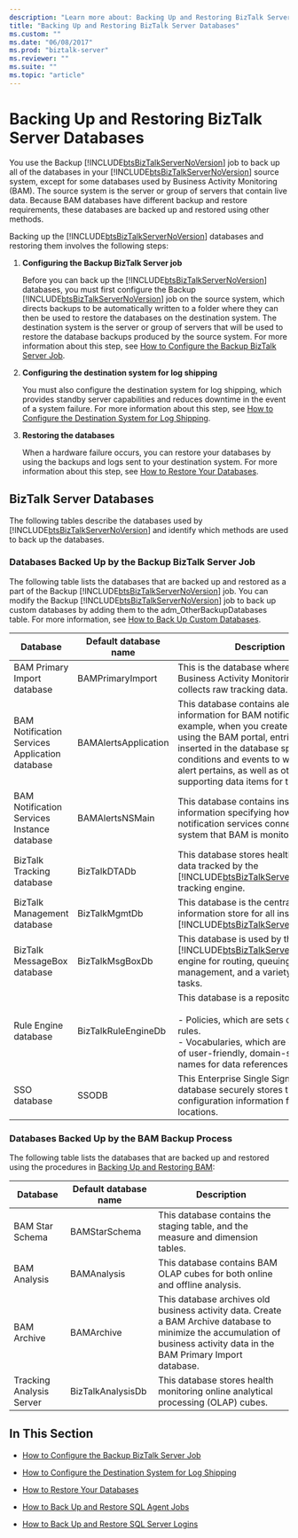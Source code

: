 ```yaml
---
description: "Learn more about: Backing Up and Restoring BizTalk Server Databases"
title: "Backing Up and Restoring BizTalk Server Databases"
ms.custom: ""
ms.date: "06/08/2017"
ms.prod: "biztalk-server"
ms.reviewer: ""
ms.suite: ""
ms.topic: "article"
---
```

# Backing Up and Restoring BizTalk Server Databases
You use the Backup [!INCLUDE[btsBizTalkServerNoVersion](../includes/btsbiztalkservernoversion-md.md)] job to back up all of the databases in your [!INCLUDE[btsBizTalkServerNoVersion](../includes/btsbiztalkservernoversion-md.md)] source system, except for some databases used by Business Activity Monitoring (BAM). The source system is the server or group of servers that contain live data. Because BAM databases have different backup and restore requirements, these databases are backed up and restored using other methods.  

 Backing up the [!INCLUDE[btsBizTalkServerNoVersion](../includes/btsbiztalkservernoversion-md.md)] databases and restoring them involves the following steps:  

1. **Configuring the Backup BizTalk Server job**  

    Before you can back up the [!INCLUDE[btsBizTalkServerNoVersion](../includes/btsbiztalkservernoversion-md.md)] databases, you must first configure the Backup [!INCLUDE[btsBizTalkServerNoVersion](../includes/btsbiztalkservernoversion-md.md)] job on the source system, which directs backups to be automatically written to a folder where they can then be used to restore the databases on the destination system. The destination system is the server or group of servers that will be used to restore the database backups produced by the source system. For more information about this step, see [How to Configure the Backup BizTalk Server Job](../core/how-to-configure-the-backup-biztalk-server-job.md).  

2. **Configuring the destination system for log shipping**  

    You must also configure the destination system for log shipping, which provides standby server capabilities and reduces downtime in the event of a system failure. For more information about this step, see [How to Configure the Destination System for Log Shipping](../core/how-to-configure-the-destination-system-for-log-shipping.md).  

3. **Restoring the databases**  

    When a hardware failure occurs, you can restore your databases by using the backups and logs sent to your destination system. For more information about this step, see [How to Restore Your Databases](../core/how-to-restore-your-databases.md).  

## BizTalk Server Databases  
 The following tables describe the databases used by [!INCLUDE[btsBizTalkServerNoVersion](../includes/btsbiztalkservernoversion-md.md)] and identify which methods are used to back up the databases.  

### Databases Backed Up by the Backup BizTalk Server Job  
 The following table lists the databases that are backed up and restored as a part of the Backup [!INCLUDE[btsBizTalkServerNoVersion](../includes/btsbiztalkservernoversion-md.md)] job. You can modify the Backup [!INCLUDE[btsBizTalkServerNoVersion](../includes/btsbiztalkservernoversion-md.md)] job to back up custom databases by adding them to the adm_OtherBackupDatabases table. For more information, see [How to Back Up Custom Databases](../core/how-to-back-up-custom-databases.md).  


|                    Database                    | Default database name |                                                                                                                                       Description                                                                                                                                        |
|------------------------------------------------|-----------------------|------------------------------------------------------------------------------------------------------------------------------------------------------------------------------------------------------------------------------------------------------------------------------------------|
|          BAM Primary Import database           |   BAMPrimaryImport    |                                                                                              This is the database where the Business Activity Monitoring (BAM) collects raw tracking data.                                                                                               |
| BAM Notification Services Application database | BAMAlertsApplication  | This database contains alert information for BAM notifications. For example, when you create an alert using the BAM portal, entries are inserted in the database specifying the conditions and events to which the alert pertains, as well as other supporting data items for the alert. |
|  BAM Notification Services Instance database   |    BAMAlertsNSMain    |                                                                            This database contains instance information specifying how the notification services connect to the system that BAM is monitoring.                                                                            |
|           BizTalk Tracking database            |     BizTalkDTADb      |                                                              This database stores health monitoring data tracked by the [!INCLUDE[btsBizTalkServerNoVersion](../includes/btsbiztalkservernoversion-md.md)] tracking engine.                                                              |
|          BizTalk Management database           |     BizTalkMgmtDb     |                                                               This database is the central meta-information store for all instances of [!INCLUDE[btsBizTalkServerNoVersion](../includes/btsbiztalkservernoversion-md.md)].                                                               |
|          BizTalk MessageBox database           |    BizTalkMsgBoxDb    |                                             This database is used by the [!INCLUDE[btsBizTalkServerNoVersion](../includes/btsbiztalkservernoversion-md.md)] engine for routing, queuing, instance management, and a variety of other tasks.                                              |
|              Rule Engine database              |  BizTalkRuleEngineDb  |                                     This database is a repository for:<br /><br /> -   Policies, which are sets of related rules.<br />-   Vocabularies, which are collections of user-friendly, domain-specific names for data references in rules.                                     |
|                  SSO database                  |         SSODB         |                                                                                       This Enterprise Single Sign-On database securely stores the configuration information for receive locations.                                                                                       |

### Databases Backed Up by the BAM Backup Process  
 The following table lists the databases that are backed up and restored using the procedures in [Backing Up and Restoring BAM](../core/backing-up-and-restoring-bam.md):  

|Database|Default database name|Description|  
|--------------|---------------------------|-----------------|  
|BAM Star Schema|BAMStarSchema|This database contains the staging table, and the measure and dimension tables.|  
|BAM Analysis|BAMAnalysis|This database contains BAM OLAP cubes for both online and offline analysis.|  
|BAM Archive|BAMArchive|This database archives old business activity data. Create a BAM Archive database to minimize the accumulation of business activity data in the BAM Primary Import database.|  
|Tracking Analysis Server|BizTalkAnalysisDb|This database stores health monitoring online analytical processing (OLAP) cubes.|  

## In This Section  

-   [How to Configure the Backup BizTalk Server Job](../core/how-to-configure-the-backup-biztalk-server-job.md)  

-   [How to Configure the Destination System for Log Shipping](../core/how-to-configure-the-destination-system-for-log-shipping.md)  

-   [How to Restore Your Databases](../core/how-to-restore-your-databases.md)  

-   [How to Back Up and Restore SQL Agent Jobs](../core/how-to-back-up-and-restore-sql-agent-jobs.md)  

-   [How to Back Up and Restore SQL Server Logins](../core/how-to-back-up-and-restore-sql-server-logins.md)
